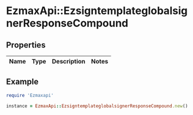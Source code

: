 # EzmaxApi::EzsigntemplateglobalsignerResponseCompound

## Properties

| Name | Type | Description | Notes |
| ---- | ---- | ----------- | ----- |

## Example

```ruby
require 'Ezmaxapi'

instance = EzmaxApi::EzsigntemplateglobalsignerResponseCompound.new()
```

